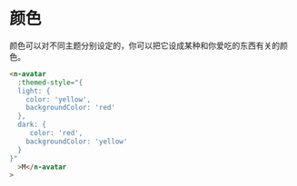 # 颜色

颜色可以对不同主题分别设定的，你可以把它设成某种和你爱吃的东西有关的颜色。

```html
<n-avatar
  :themed-style="{
  light: {
    color: 'yellow',
    backgroundColor: 'red'
  },
  dark: {
     color: 'red',
    backgroundColor: 'yellow'
  }
}"
  >M</n-avatar
>
```
